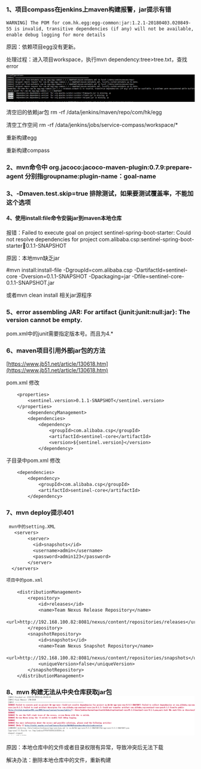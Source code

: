 ### 1、项目compass在jenkins上maven构建报警，jar提示有错

```
WARNING] The POM for com.hk.egg:egg-common:jar:1.2.1-20180403.020849-55 is invalid, transitive dependencies (if any) will not be available, enable debug logging for more details
```

原因：依赖项目egg没有更新。

处理过程：进入项目workspace，执行mvn dependency:tree&gt;tree.txt，查找error

![](/assets/egg-error.png)

清空旧的依赖jar包 rm -rf /data/jenkins/maven/repo/com/hk/egg

清空工作空间 rm -rf /data/jenkins/jobs/service-compass/workspace/\*

重新构建egg

重新构建compass

### 2、mvn命令中 org.jacoco:jacoco-maven-plugin:0.7.9:prepare-agent 分别指groupname:plugin-name：goal-name

### 3、-Dmaven.test.skip=true  排除测试，如果要测试覆盖率，不能加这个选项

#### 4、使用install:file命令安装jar到maven本地仓库

报错：Failed to execute goal on project sentinel-spring-boot-starter: Could not resolve dependencies for project com.alibaba.csp:sentinel-spring-boot-starter:jar:0.1.1-SNAPSHOT

原因：本地mvn缺乏jar

\#mvn install:install-file -DgroupId=com.alibaba.csp -DartifactId=sentinel-core -Dversion=0.1.1-SNAPSHOT -Dpackaging=jar -Dfile=sentinel-core-0.1.1-SNAPSHOT.jar

或者mvn clean  install 相关jar源程序

### 5、error assembling JAR: For artifact {junit:junit:null:jar}: The version cannot be empty.

pom.xml中的junit需要指定版本号。而且为4.\*

### 6、maven项目引用外部jar包的方法

[https://www.jb51.net/article/130618.htm](https://www.jb51.net/article/130618.htm)

pom.xml 修改

```
    <properties>
        <sentinel.version>0.1.1-SNAPSHOT</sentinel.version>
    </properties>
        <dependencyManagement>
        <dependencies>
            <dependency>
                <groupId>com.alibaba.csp</groupId>
                <artifactId>sentinel-core</artifactId>
                <version>${sentinel.version}</version>
            </dependency>
```

子目录中pom.xml 修改

```
    <dependencies>
        <dependency>
            <groupId>com.alibaba.csp</groupId>
            <artifactId>sentinel-core</artifactId>
        </dependency>
```

### 7、mvn deploy提示401

```
 mvn中的setting.XML
   <servers>
        <server>
          <id>snapshots</id>
          <username>admin</username>
          <password>admin123</password>
        </server>
  </servers>
```

```
项目中的pom.xml

    <distributionManagement>
        <repository>
            <id>releases</id>
            <name>Team Nexus Release Repository</name>
            <url>http://192.168.100.82:8081/nexus/content/repositories/releases</url>
        </repository>
        <snapshotRepository>
            <id>snapshots</id>
            <name>Team Nexus Snapshot Repository</name>
            <url>http://192.168.100.82:8081/nexus/content/repositories/snapshots</url>
            <uniqueVersion>false</uniqueVersion>
        </snapshotRepository>
    </distributionManagement>
```

### 8、mvn 构建无法从中央仓库获取jar包![](/assets/maven2018.9.25.png)

原因：本地仓库中的文件或者目录权限有异常，导致冲突后无法下载

解决办法：删除本地仓库中的文件，重新构建

